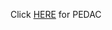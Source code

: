 Click [HERE](https://docs.google.com/document/d/1h4a-gzIKBCRF9aMfyuM9nLsFbnYzhsviyAfOVNYE0XQ/edit?usp=sharing) for PEDAC